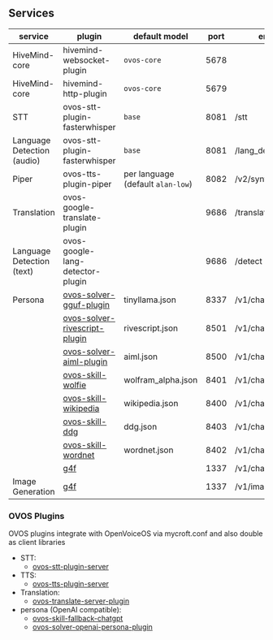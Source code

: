 ## Services

| service                       | plugin                                                                                        | default model                        | port | endpoint             |
|-------------------------------|-----------------------------------------------------------------------------------------------|--------------------------------------|------|----------------------|
| HiveMind-core                 | hivemind-websocket-plugin                                                                     | `ovos-core `                         | 5678 |                      |
| HiveMind-core                 | hivemind-http-plugin                                                                          | `ovos-core`                          | 5679 |                      |
| STT                           | ovos-stt-plugin-fasterwhisper                                                                 | `base`                               | 8081 | /stt                 |
| Language Detection<br>(audio) | ovos-stt-plugin-fasterwhisper                                                                 | `base`                               | 8081 | /lang_detect         |
| Piper                         | ovos-tts-plugin-piper                                                                         | per language<br>(default `alan-low`) | 8082 | /v2/synthesize       |
| Translation                   | ovos-google-translate-plugin                                                                  |                                      | 9686 | /translate           |
| Language Detection<br>(text)  | ovos-google-lang-detector-plugin                                                              |                                      | 9686 | /detect              |
| Persona                       | [ovos-solver-gguf-plugin](https://github.com/TigreGotico/ovos-solver-gguf-plugin)             | tinyllama.json                       | 8337 | /v1/chat/completions |
|                               | [ovos-solver-rivescript-plugin](https://github.com/OpenVoiceOS/ovos-solver-plugin-rivescript) | rivescript.json                      | 8501 | /v1/chat/completions |
|                               | [ovos-solver-aiml-plugin](https://github.com/OpenVoiceOS/ovos-solver-plugin-aiml)             | aiml.json                            | 8500 | /v1/chat/completions |
|                               | [ovos-skill-wolfie](https://github.com/OpenVoiceOS/ovos-skill-wolfie)                         | wolfram_alpha.json                   | 8401 | /v1/chat/completions |
|                               | [ovos-skill-wikipedia](https://github.com/OpenVoiceOS/ovos-skill-wikipedia)                   | wikipedia.json                       | 8400 | /v1/chat/completions |
|                               | [ovos-skill-ddg](https://github.com/OpenVoiceOS/ovos-skill-ddg)                               | ddg.json                             | 8403 | /v1/chat/completions |
|                               | [ovos-skill-wordnet](https://github.com/OpenVoiceOS/ovos-skill-wordnet)                       | wordnet.json                         | 8402 | /v1/chat/completions |
|                               | [g4f](https://github.com/xtekky/gpt4free)                                                     |                                      | 1337 | /v1/chat/completions |
| Image Generation              | [g4f](https://github.com/xtekky/gpt4free)                                                     |                                      | 1337 | /v1/images/generate  |


### OVOS Plugins

OVOS plugins integrate with OpenVoiceOS via mycroft.conf and also double as client libraries

- STT:
  - [ovos-stt-plugin-server](https://github.com/OpenVoiceOS/ovos-stt-server-plugin)
- TTS:
  - [ovos-tts-plugin-server](https://github.com/OpenVoiceOS/ovos-tts-server-plugin)
- Translation:
  - [ovos-translate-server-plugin](https://github.com/OpenVoiceOS/ovos-translate-server-plugin)
- persona (OpenAI compatible):
  - [ovos-skill-fallback-chatgpt](https://github.com/OpenVoiceOS/ovos-skill-fallback-chatgpt)
  - [ovos-solver-openai-persona-plugin](https://github.com/OpenVoiceOS/ovos-solver-openai-persona-plugin)
